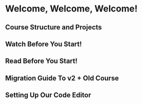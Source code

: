 # Welcome, Welcome, Welcome! 

## Course Structure and Projects 

## Watch Before You Start! 

## Read Before You Start! 

## Migration Guide To v2 + Old Course 

## Setting Up Our Code Editor 